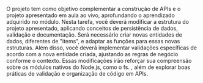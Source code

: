 O projeto tem como objetivo complementar a construção de APIs e o projeto  apresentado em aula ao vivo, aprofundando o aprendizado adquirido no módulo. 
Nesta tarefa, você deverá modificar a estrutura do projeto apresentado, aplicando  conceitos de persistência de dados, validação e documentação.
Será necessário  criar novas entidades de dados, diferentes de "items", e adaptar as funções para essas novas estruturas. Além disso, você deverá implementar validações  específicas de acordo com a nova entidade criada, ajustando as regras de negócio conforme o contexto. Essas modificações irão reforçar sua compreensão  sobre os módulos nativos do Node.js, como o fs. , além de explorar boas práticas de validação e organização de código em APIs.

